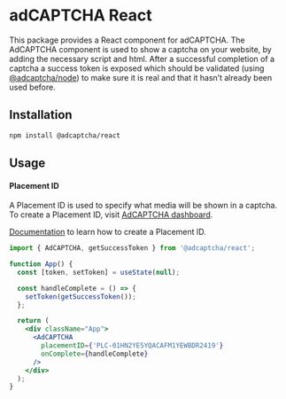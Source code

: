 # adCAPTCHA React

This package provides a React component for adCAPTCHA. The AdCAPTCHA component is used to show a captcha on your website, by adding the necessary script and html. After a successful completion of a captcha a success token is exposed which should be validated (using [@adcaptcha/node](/packages/node/README.md)) to make sure it is real and that it hasn’t already been used before.

## Installation

```bash
npm install @adcaptcha/react
```

## Usage

#### Placement ID
A Placement ID is used to specify what media will be shown in a captcha. To create a Placement ID, visit [AdCAPTCHA dashboard](https://app.adcaptcha.com/login). 

[Documentation](https://docs.adcaptcha.com/wordpress) to learn how to create a Placement ID.

```jsx
import { AdCAPTCHA, getSuccessToken } from '@adcaptcha/react';

function App() {
  const [token, setToken] = useState(null);

  const handleComplete = () => {
    setToken(getSuccessToken());
  };

  return (
    <div className="App">
      <AdCAPTCHA
        placementID={'PLC-01HN2YE5YQACAFM1YEWBDR2419'}
        onComplete={handleComplete}
      />
    </div>
  );
}
```
